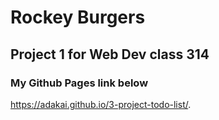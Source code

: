 # Rockey Burgers
## Project 1 for Web Dev class 314
### My Github Pages link below

https://adakai.github.io/3-project-todo-list/.
